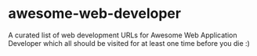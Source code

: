# awesome-web-developer
A curated list of web development URLs for Awesome Web Application Developer which all should be visited for at least one time before you die :)
